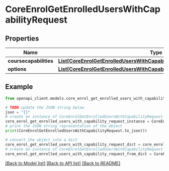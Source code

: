# CoreEnrolGetEnrolledUsersWithCapabilityRequest


## Properties

Name | Type | Description | Notes
------------ | ------------- | ------------- | -------------
**coursecapabilities** | [**List[CoreEnrolGetEnrolledUsersWithCapabilityRequestCoursecapabilitiesInner]**](CoreEnrolGetEnrolledUsersWithCapabilityRequestCoursecapabilitiesInner.md) |  | 
**options** | [**List[CoreEnrolGetEnrolledUsersWithCapabilityRequestOptionsInner]**](CoreEnrolGetEnrolledUsersWithCapabilityRequestOptionsInner.md) |  | [optional] 

## Example

```python
from openapi_client.models.core_enrol_get_enrolled_users_with_capability_request import CoreEnrolGetEnrolledUsersWithCapabilityRequest

# TODO update the JSON string below
json = "{}"
# create an instance of CoreEnrolGetEnrolledUsersWithCapabilityRequest from a JSON string
core_enrol_get_enrolled_users_with_capability_request_instance = CoreEnrolGetEnrolledUsersWithCapabilityRequest.from_json(json)
# print the JSON string representation of the object
print(CoreEnrolGetEnrolledUsersWithCapabilityRequest.to_json())

# convert the object into a dict
core_enrol_get_enrolled_users_with_capability_request_dict = core_enrol_get_enrolled_users_with_capability_request_instance.to_dict()
# create an instance of CoreEnrolGetEnrolledUsersWithCapabilityRequest from a dict
core_enrol_get_enrolled_users_with_capability_request_from_dict = CoreEnrolGetEnrolledUsersWithCapabilityRequest.from_dict(core_enrol_get_enrolled_users_with_capability_request_dict)
```
[[Back to Model list]](../README.md#documentation-for-models) [[Back to API list]](../README.md#documentation-for-api-endpoints) [[Back to README]](../README.md)


